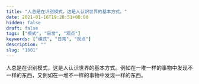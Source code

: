 ```yaml
---
title: "人总是在识别模式，这是人认识世界的基本方式。"
date: 2021-01-16T19:28:51+08:00
hidden: false
draft: false
tags: ["模式", "日常", "观点"]
keywords: ["模式", "日常", "观点"]
description: ""
slug: "1601"
---
```


人总是在识别模式，这是人认识世界的基本方式。例如在一堆一样的事物中发现不一样的东西，又例如在一堆不一样的事物中发现一样的东西。
